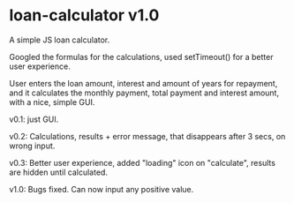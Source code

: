 # loan-calculator v1.0
A simple JS loan calculator.

Googled the formulas for the calculations, used setTimeout() for a better user experience. 

User enters the loan amount, interest and amount of years for repayment, and it calculates the monthly payment, total payment and interest amount, with a nice, simple GUI.

v0.1: just GUI.

v0.2: Calculations, results + error message, that disappears after 3 secs, on wrong input.

v0.3: Better user experience, added "loading" icon on "calculate", results are hidden until calculated.

v1.0: Bugs fixed. Can now input any positive value.
